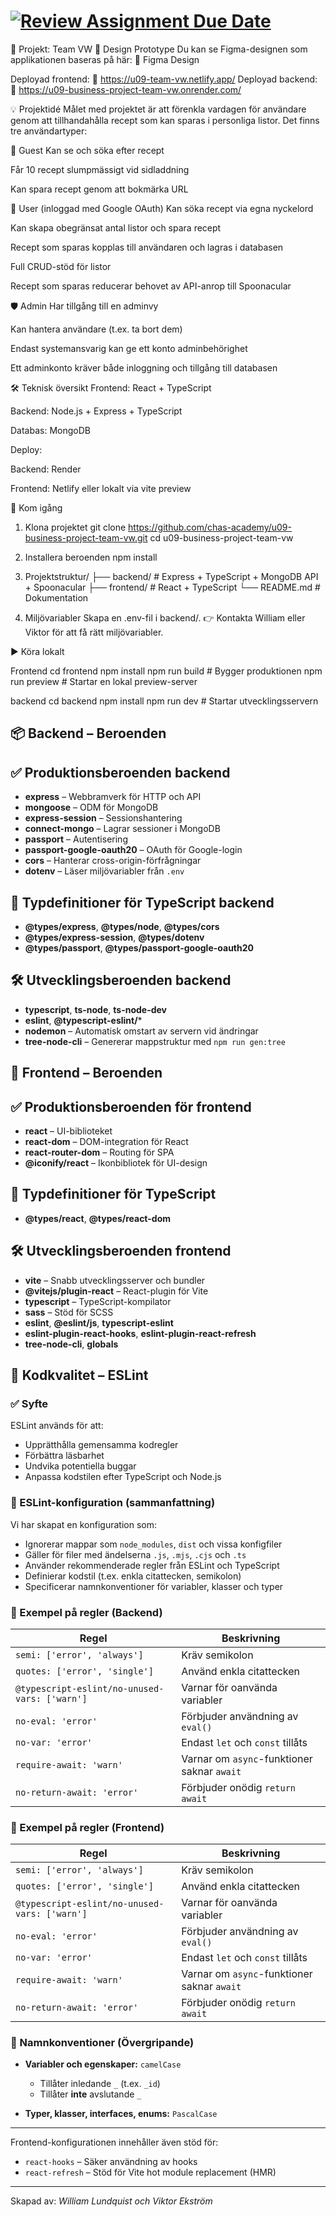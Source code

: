 # [![Review Assignment Due Date](https://classroom.github.com/assets/deadline-readme-button-22041afd0340ce965d47ae6ef1cefeee28c7c493a6346c4f15d667ab976d596c.svg)](https://classroom.github.com/a/N68_urbh)

📘 Projekt: Team VW
🎨 Design Prototype
Du kan se Figma-designen som applikationen baseras på här:
🔗 Figma Design

Deployad frontend:
🔗 <https://u09-team-vw.netlify.app/>
Deployad backend:
🔗 <https://u09-business-project-team-vw.onrender.com/>

💡 Projektidé
Målet med projektet är att förenkla vardagen för användare genom att tillhandahålla recept som kan sparas i personliga listor. Det finns tre användartyper:

👤 Guest
Kan se och söka efter recept

Får 10 recept slumpmässigt vid sidladdning

Kan spara recept genom att bokmärka URL

👥 User (inloggad med Google OAuth)
Kan söka recept via egna nyckelord

Kan skapa obegränsat antal listor och spara recept

Recept som sparas kopplas till användaren och lagras i databasen

Full CRUD-stöd för listor

Recept som sparas reducerar behovet av API-anrop till Spoonacular

🛡️ Admin
Har tillgång till en adminvy

Kan hantera användare (t.ex. ta bort dem)

Endast systemansvarig kan ge ett konto adminbehörighet

Ett adminkonto kräver både inloggning och tillgång till databasen

🛠️ Teknisk översikt
Frontend: React + TypeScript

Backend: Node.js + Express + TypeScript

Databas: MongoDB

Deploy:

Backend: Render

Frontend: Netlify eller lokalt via vite preview

🚀 Kom igång

1. Klona projektet
    git clone <https://github.com/chas-academy/u09-business-project-team-vw.git>
    cd u09-business-project-team-vw

2. Installera beroenden
   npm install

3. Projektstruktur/
    ├── backend/          # Express + TypeScript + MongoDB API + Spoonacular
    ├── frontend/         # React + TypeScript
    └── README.md         # Dokumentation

4. Miljövariabler
    Skapa en .env-fil i backend/.
    👉 Kontakta William eller Viktor för att få rätt miljövariabler.

▶️ Köra lokalt

Frontend
    cd frontend
    npm install
    npm run build      # Bygger produktionen
    npm run preview    # Startar en lokal preview-server

backend
    cd backend
    npm install
    npm run dev        # Startar utvecklingsservern

## 📦 Backend – Beroenden

## ✅ Produktionsberoenden backend

- **express** – Webbramverk för HTTP och API
- **mongoose** – ODM för MongoDB
- **express-session** – Sessionshantering
- **connect-mongo** – Lagrar sessioner i MongoDB
- **passport** – Autentisering
- **passport-google-oauth20** – OAuth för Google-login
- **cors** – Hanterar cross-origin-förfrågningar
- **dotenv** – Läser miljövariabler från `.env`

## 🧾 Typdefinitioner för TypeScript backend

- **@types/express**, **@types/node**, **@types/cors**
- **@types/express-session**, **@types/dotenv**
- **@types/passport**, **@types/passport-google-oauth20**

## 🛠️ Utvecklingsberoenden backend

- **typescript**, **ts-node**, **ts-node-dev**
- **eslint**, **@typescript-eslint/***
- **nodemon** – Automatisk omstart av servern vid ändringar
- **tree-node-cli** – Genererar mappstruktur med `npm run gen:tree`

## 🎨 Frontend – Beroenden

## ✅ Produktionsberoenden för frontend

- **react** – UI-biblioteket
- **react-dom** – DOM-integration för React
- **react-router-dom** – Routing för SPA
- **@iconify/react** – Ikonbibliotek för UI-design

## 🧾 Typdefinitioner för TypeScript

- **@types/react**, **@types/react-dom**

## 🛠️ Utvecklingsberoenden frontend

- **vite** – Snabb utvecklingsserver och bundler
- **@vitejs/plugin-react** – React-plugin för Vite
- **typescript** – TypeScript-kompilator
- **sass** – Stöd för SCSS
- **eslint**, **@eslint/js**, **typescript-eslint**
- **eslint-plugin-react-hooks**, **eslint-plugin-react-refresh**
- **tree-node-cli**, **globals**

## 🧪 Kodkvalitet – ESLint

### ✅ Syfte

ESLint används för att:

- Upprätthålla gemensamma kodregler
- Förbättra läsbarhet
- Undvika potentiella buggar
- Anpassa kodstilen efter TypeScript och Node.js

### 🔧 ESLint-konfiguration (sammanfattning)

Vi har skapat en konfiguration som:

- Ignorerar mappar som `node_modules`, `dist` och vissa konfigfiler
- Gäller för filer med ändelserna `.js`, `.mjs`, `.cjs` och `.ts`
- Använder rekommenderade regler från ESLint och TypeScript
- Definierar kodstil (t.ex. enkla citattecken, semikolon)
- Specificerar namnkonventioner för variabler, klasser och typer

### 📜 Exempel på regler (Backend)

| Regel                                       | Beskrivning                                 |
|--------------------------------------------|---------------------------------------------|
| `semi: ['error', 'always']`                | Kräv semikolon                              |
| `quotes: ['error', 'single']`              | Använd enkla citattecken                    |
| `@typescript-eslint/no-unused-vars: ['warn']` | Varnar för oanvända variabler           |
| `no-eval: 'error'`                         | Förbjuder användning av `eval()`            |
| `no-var: 'error'`                          | Endast `let` och `const` tillåts            |
| `require-await: 'warn'`                    | Varnar om `async`-funktioner saknar `await` |
| `no-return-await: 'error'`                 | Förbjuder onödig `return await`             |

### 📜 Exempel på regler (Frontend)

| Regel                                       | Beskrivning                                 |
|--------------------------------------------|---------------------------------------------|
| `semi: ['error', 'always']`                | Kräv semikolon                              |
| `quotes: ['error', 'single']`              | Använd enkla citattecken                    |
| `@typescript-eslint/no-unused-vars: ['warn']` | Varnar för oanvända variabler           |
| `no-eval: 'error'`                         | Förbjuder användning av `eval()`            |
| `no-var: 'error'`                          | Endast `let` och `const` tillåts            |
| `require-await: 'warn'`                    | Varnar om `async`-funktioner saknar `await` |
| `no-return-await: 'error'`                 | Förbjuder onödig `return await`             |

### 📐 Namnkonventioner (Övergripande)

- **Variabler och egenskaper:** `camelCase`  
  - Tillåter inledande `_` (t.ex. `_id`)  
  - Tillåter **inte** avslutande `_`

- **Typer, klasser, interfaces, enums:** `PascalCase`

---

Frontend-konfigurationen innehåller även stöd för:

- `react-hooks` – Säker användning av hooks
- `react-refresh` – Stöd för Vite hot module replacement (HMR)

---
Skapad av: *William Lundquist och Viktor Ekström*